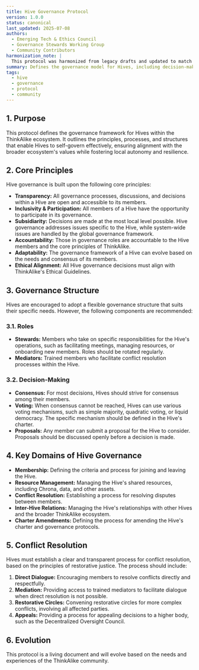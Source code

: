 ```yaml
---
title: Hive Governance Protocol
version: 1.0.0
status: canonical
last_updated: 2025-07-08
authors:
  - Emerging Tech & Ethics Council
  - Governance Stewards Working Group
  - Community Contributors
harmonization_note: |
  This protocol was harmonized from legacy drafts and updated to match canonical frontmatter and authorship standards. See migration_log_entry_2025-07-08.md for provenance.
summary: Defines the governance model for Hives, including decision-making, roles, and conflict resolution.
tags:
  - hive
  - governance
  - protocol
  - community
---
```


## 1. Purpose

This protocol defines the governance framework for Hives within the ThinkAlike ecosystem. It outlines the principles, processes, and structures that enable Hives to self-govern effectively, ensuring alignment with the broader ecosystem's values while fostering local autonomy and resilience.

## 2. Core Principles

Hive governance is built upon the following core principles:

- **Transparency:** All governance processes, discussions, and decisions within a Hive are open and accessible to its members.
- **Inclusivity & Participation:** All members of a Hive have the opportunity to participate in its governance.
- **Subsidiarity:** Decisions are made at the most local level possible. Hive governance addresses issues specific to the Hive, while system-wide issues are handled by the global governance framework.
- **Accountability:** Those in governance roles are accountable to the Hive members and the core principles of ThinkAlike.
- **Adaptability:** The governance framework of a Hive can evolve based on the needs and consensus of its members.
- **Ethical Alignment:** All Hive governance decisions must align with ThinkAlike's Ethical Guidelines.

## 3. Governance Structure

Hives are encouraged to adopt a flexible governance structure that suits their specific needs. However, the following components are recommended:

### 3.1. Roles

- **Stewards:** Members who take on specific responsibilities for the Hive's operations, such as facilitating meetings, managing resources, or onboarding new members. Roles should be rotated regularly.
- **Mediators:** Trained members who facilitate conflict resolution processes within the Hive.

### 3.2. Decision-Making

- **Consensus:** For most decisions, Hives should strive for consensus among their members.
- **Voting:** When consensus cannot be reached, Hives can use various voting mechanisms, such as simple majority, quadratic voting, or liquid democracy. The specific mechanism should be defined in the Hive's charter.
- **Proposals:** Any member can submit a proposal for the Hive to consider. Proposals should be discussed openly before a decision is made.

## 4. Key Domains of Hive Governance

- **Membership:** Defining the criteria and process for joining and leaving the Hive.
- **Resource Management:** Managing the Hive's shared resources, including Chrona, data, and other assets.
- **Conflict Resolution:** Establishing a process for resolving disputes between members.
- **Inter-Hive Relations:** Managing the Hive's relationships with other Hives and the broader ThinkAlike ecosystem.
- **Charter Amendments:** Defining the process for amending the Hive's charter and governance protocols.

## 5. Conflict Resolution

Hives must establish a clear and transparent process for conflict resolution, based on the principles of restorative justice. The process should include:

1.  **Direct Dialogue:** Encouraging members to resolve conflicts directly and respectfully.
2.  **Mediation:** Providing access to trained mediators to facilitate dialogue when direct resolution is not possible.
3.  **Restorative Circles:** Convening restorative circles for more complex conflicts, involving all affected parties.
4.  **Appeals:** Providing a process for appealing decisions to a higher body, such as the Decentralized Oversight Council.

## 6. Evolution

This protocol is a living document and will evolve based on the needs and experiences of the ThinkAlike community.

